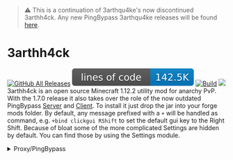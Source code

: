 > :warning: This is a continuation of 3arthqu4ke's now discontinued 3arthh4ck. Any new PingBypass 3arthqu4ke releases will be found [here](https://github.com/3arthqu4ke/PingBypass).

# 3arthh4ck

[![GitHub All Releases](https://img.shields.io/github/downloads/Ai2473/3arthh4ck/total.svg)](https://github.com/Ai2473/3arthh4ck/releases)
[![Lines of code](docs/loc.svg)](https://tokei.rs/b1/github/Ai_2473/3arthh4ck?category=code)
[![Build](https://github.com/Ai2473/3arthh4ck/actions/workflows/gradle-publish.yml/badge.svg)](https://github.com/Ai_2473/3arthh4ck/actions)
[![](https://discordapp.com/api/guilds/1065633124366688298/widget.png?style=shield)](https://discord.gg/ByCCxHcX8U)
<br>
3arthh4ck is an open source Minecraft 1.12.2 utility mod for anarchy PvP. With the 1.7.0 release it also takes over the role
of the now outdated PingBypass [Server](https://github.com/3arthqu4ke/PingBypass) and
[Client](https://github.com/3arthqu4ke/PingBypass-Client). To install it just drop the jar into your forge mods folder.
By default, any message prefixed with a `+` will be handled as command, e.g. `+bind clickgui RShift` to set the default gui key to the Right Shift.
Because of bloat some of the more complicated Settings are hidden by default. You can find those by using the Settings module.

<details>
<summary> Proxy/PingBypass </summary>

![Image of a PingBypass server](docs/pingbypass.png)
<br>
3arthh4ck can be used as a Proxy server. With ping being such an important factor in crystal PvP this allows you to play
on servers far away from where you are without the disadvantage of high ping. This proxy can, opposed to the old
PingBypass, stay connected to a server, allowing to join through it at a later point. This can for example be used to 
wait out 2b2t's queue system.

To set up the 3arthh4ck proxy you need a server, I personally started out using [GCP's](https://cloud.google.com/) free
trial. The location of that server should be as close as possible to the one you want to play on. That server should 
have an Ip and port which are reachable from the outside. The game will run on that server. Keep in mind that no matter
which account you use on your client, the Minecraft account on the server will always be used when you play.

### Setup with docker
1.  Install [docker](https://docs.docker.com/engine/install/) on your server.

2.  Run `docker pull 3arthqu4ke/pingbypass`.

3.  Run `docker run -i -t -p <ip>:<port>:25565 3arthqu4ke/pingbypass`.

4.  You should now be in the shell of the docker container.

5.  Login to your Minecraft account via `hmc login <email>`, then enter your account password.

6.  Launch the PingBypass server with `hmc launch 1 -id --jvm -Dpb.password=<some password>`.

7.  You are now done with the server. Use the commands from the
    [HMC-Specifics](https://github.com/3arthqu4ke/HMC-Specifics) to stop the game. Or just stop the container.

8.  On your own PC just install 3arthh4ck by using its Installer or dropping it inside your mods folder.

9.  In the MultiPlayer Menus top right corner you will see a book and a PingBypass button. Use PingBypass button to
     toggle it on and off and the book to enter the server's connection details, also the password you used in step 6.

10. You can add the PingBypass server like a normal Minecraft server, this will make it look like in the picture above.
     When the PingBypass button is toggled on you will join any server you click through the PingBypass proxy.

11. There is two sets of modules, one accessible through the PB-Gui module. These modules have separate configs and 
     represent the ones on the proxy server.

### Manual Setup with HeadlessMc
This is just what the docker container already automates.

1.  Install Java 8 on the server

2.  Create a folder where your game will run.

3.  Inside that folder create two directories: `mods` and `earthhack`

4.  Put the 3arthh4ck jar and the [HMC-Specifics-1.12.2](https://github.com/3arthqu4ke/HMC-Specifics/releases/tag/1.0.3) 
    jar inside the mods folder.

5.  Inside the earthhack directory create a file called `pingbypass.properties` filled with the following:
    ```properties
    pb.server=true
    pb.password=<password for your pingbypass proxy>
    pb.ip=<the aforementioned ip (definitely not 127.0.0.1)>
    pb.port=<the aforementioned port>
    ```

6.  Download [HeadlessMc](https://github.com/3arthqu4ke/HeadlessMc) and run its jar once.

7.  This should create a file called `HeadlessMC/config.properties`. Edit that file and add:
    ```properties
    hmc.gamedir=<the directory created in step 2.>
    hmc.java.versions=<the directory where the java binary is located, e.g. /usr/bin/java>
    hmc.invert.jndi.flag=true
    hmc.invert.lookup.flag=true
    hmc.invert.lwjgl.flag=true
    hmc.invert.pauls.flag=true
    ```

8.  Run HeadlessMc again:
    * Login to your Microsoft account with `login <email>`, then enter your password.
    * Run `download 1.12.2`., then `forge 1.12.2`.
    * List the downloaded versions with `versions -refresh`.
    * Launch the game with `launch <id of the forge version> -id`.

9.  You are now done with the server. Just follow the steps after 7. in the docker setup.
</details>